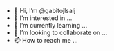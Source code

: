 - 👋 Hi, I’m @gabitojlsalj
- 👀 I’m interested in ...
- 🌱 I’m currently learning ...
- 💞️ I’m looking to collaborate on ...
- 📫 How to reach me ...

<!---
gabitojlsalj/gabitojlsalj is a ✨ special ✨ repository because its `README.md` (this file) appears on your GitHub profile.
You can click the Preview link to take a look at your changes.
--->
